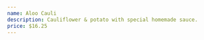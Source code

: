 ```yaml
---
name: Aloo Cauli
description: Cauliflower & potato with special homemade sauce.
price: $16.25
---
```


